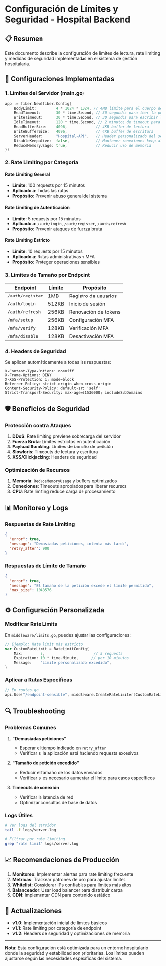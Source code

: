 # Configuración de Límites y Seguridad - Hospital Backend

## 📋 Resumen

Este documento describe la configuración de límites de lectura, rate limiting y medidas de seguridad implementadas en el sistema de gestión hospitalaria.

## 🔧 Configuraciones Implementadas

### 1. Límites del Servidor (main.go)

```go
app := fiber.New(fiber.Config{
    BodyLimit:         4 * 1024 * 1024, // 4MB límite para el cuerpo de la petición
    ReadTimeout:       30 * time.Second, // 30 segundos para leer la petición
    WriteTimeout:      30 * time.Second, // 30 segundos para escribir la respuesta
    IdleTimeout:       120 * time.Second, // 2 minutos de timeout para conexiones inactivas
    ReadBufferSize:    4096,             // 4KB buffer de lectura
    WriteBufferSize:   4096,             // 4KB buffer de escritura
    ServerHeader:      "Hospital-API",   // Header personalizado del servidor
    DisableKeepalive:  false,            // Mantener conexiones keep-alive habilitadas
    ReduceMemoryUsage: true,             // Reducir uso de memoria
})
```

### 2. Rate Limiting por Categoría

#### Rate Limiting General
- **Límite**: 100 requests por 15 minutos
- **Aplicado a**: Todas las rutas
- **Propósito**: Prevenir abuso general del sistema

#### Rate Limiting de Autenticación
- **Límite**: 5 requests por 15 minutos
- **Aplicado a**: `/auth/login`, `/auth/register`, `/auth/refresh`
- **Propósito**: Prevenir ataques de fuerza bruta

#### Rate Limiting Estricto
- **Límite**: 10 requests por 15 minutos
- **Aplicado a**: Rutas administrativas y MFA
- **Propósito**: Proteger operaciones sensibles

### 3. Límites de Tamaño por Endpoint

| Endpoint | Límite | Propósito |
|----------|--------|-----------|
| `/auth/register` | 1MB | Registro de usuarios |
| `/auth/login` | 512KB | Inicio de sesión |
| `/auth/refresh` | 256KB | Renovación de tokens |
| `/mfa/setup` | 256KB | Configuración MFA |
| `/mfa/verify` | 128KB | Verificación MFA |
| `/mfa/disable` | 128KB | Desactivación MFA |

### 4. Headers de Seguridad

Se aplican automáticamente a todas las respuestas:

```
X-Content-Type-Options: nosniff
X-Frame-Options: DENY
X-XSS-Protection: 1; mode=block
Referrer-Policy: strict-origin-when-cross-origin
Content-Security-Policy: default-src 'self'
Strict-Transport-Security: max-age=31536000; includeSubDomains
```

## 🛡️ Beneficios de Seguridad

### Protección contra Ataques
1. **DDoS**: Rate limiting previene sobrecarga del servidor
2. **Fuerza Bruta**: Límites estrictos en autenticación
3. **Payload Bombing**: Límites de tamaño de petición
4. **Slowloris**: Timeouts de lectura y escritura
5. **XSS/Clickjacking**: Headers de seguridad

### Optimización de Recursos
1. **Memoria**: `ReduceMemoryUsage` y buffers optimizados
2. **Conexiones**: Timeouts apropiados para liberar recursos
3. **CPU**: Rate limiting reduce carga de procesamiento

## 📊 Monitoreo y Logs

### Respuestas de Rate Limiting
```json
{
  "error": true,
  "message": "Demasiadas peticiones, intenta más tarde",
  "retry_after": 900
}
```

### Respuestas de Límite de Tamaño
```json
{
  "error": true,
  "message": "El tamaño de la petición excede el límite permitido",
  "max_size": 1048576
}
```

## ⚙️ Configuración Personalizada

### Modificar Rate Limits

En `middleware/limits.go`, puedes ajustar las configuraciones:

```go
// Ejemplo: Rate limit más estricto
var CustomRateLimit = RateLimitConfig{
    Max:        5,                      // 5 requests
    Expiration: 10 * time.Minute,      // por 10 minutos
    Message:    "Límite personalizado excedido",
}
```

### Aplicar a Rutas Específicas

```go
// En routes.go
api.Use("/endpoint-sensible", middleware.CreateRateLimiter(CustomRateLimit))
```

## 🔍 Troubleshooting

### Problemas Comunes

1. **"Demasiadas peticiones"**
   - Esperar el tiempo indicado en `retry_after`
   - Verificar si la aplicación está haciendo requests excesivos

2. **"Tamaño de petición excedido"**
   - Reducir el tamaño de los datos enviados
   - Verificar si es necesario aumentar el límite para casos específicos

3. **Timeouts de conexión**
   - Verificar la latencia de red
   - Optimizar consultas de base de datos

### Logs Útiles

```bash
# Ver logs del servidor
tail -f logs/server.log

# Filtrar por rate limiting
grep "rate limit" logs/server.log
```

## 📈 Recomendaciones de Producción

1. **Monitoreo**: Implementar alertas para rate limiting frecuente
2. **Métricas**: Trackear patrones de uso para ajustar límites
3. **Whitelist**: Considerar IPs confiables para límites más altos
4. **Balanceador**: Usar load balancer para distribuir carga
5. **CDN**: Implementar CDN para contenido estático

## 🔄 Actualizaciones

- **v1.0**: Implementación inicial de límites básicos
- **v1.1**: Rate limiting por categoría de endpoint
- **v1.2**: Headers de seguridad y optimizaciones de memoria

---

**Nota**: Esta configuración está optimizada para un entorno hospitalario donde la seguridad y estabilidad son prioritarias. Los límites pueden ajustarse según las necesidades específicas del sistema.